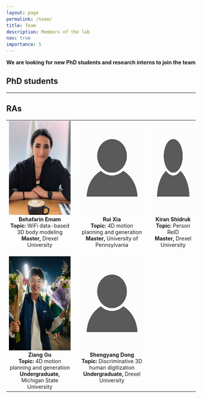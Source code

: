 ```yaml
---
layout: page
permalink: /team/
title: Team
description: Members of the lab
nav: true
importance: 5
---
```


 **We are  looking for new PhD students and research interns to join the team**

## PhD students
<hr> <!-- Horizontal line for visual separation -->

## RAs

<table style="margin-left: auto; margin-right: auto;">
  <tr>
    <td valign="top" align="center" style="padding-right: 20px; padding-bottom: 20px;">
      <img src="../assets/img/Behafarin_pic.jpg" alt="Behafarin Portrait" style="height:250px;"><br>
      <strong>Behafarin Emam</strong><br>
      <strong>Topic:</strong> WiFi data-based 3D body modeling<br>
      <strong>Master,</strong> Drexel University<br>
    </td>
    <td valign="top" align="center" style="padding-right: 20px; padding-bottom: 20px;">
      <img src="../assets/img/pic.jpg" alt="Rui Portrait" style="height:250px;"><br>
      <strong>Rui Xia</strong><br>
      <strong>Topic:</strong> 4D motion planning and generation<br>
      <strong>Master,</strong> University of Pennsylvania<br>
    </td>
    <td valign="top" align="center" style="padding-bottom: 20px;">
      <img src="../assets/img/pic.jpg" alt="Kiran Portrait" style="height:250px;"><br>
      <strong>Kiran Shidruk</strong><br>
      <strong>Topic:</strong> Person ReID<br>
      <strong>Master,</strong> Drexel University<br>
    </td>
  </tr>

  <tr>
    <td valign="top" align="center" style="padding-right: 20px;">
      <img src="../assets/img/Ziang_pic.jpg" alt="Ziang Portrait" style="height:250px;"><br>
      <strong>Ziang Gu</strong><br>
      <strong>Topic:</strong> 4D motion planning and generation<br>
      <strong>Undergraduate,</strong> Michigan State University<br>
    </td>
    <td valign="top" align="center" style="padding-right: 20px;">
      <img src="../assets/img/pic.jpg" alt="Shengyang Portrait" style="height:250px;"><br>
      <strong>Shengyang Dong</strong><br>
      <strong>Topic:</strong> Discriminative 3D human digitization<br>
      <strong>Undergraduate,</strong> Drexel University<br>
    </td>
  </tr>
</table>

